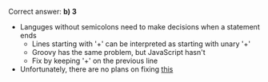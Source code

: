 Correct answer: **b) 3**

* Languges without semicolons need to make decisions when a statement ends
  * Lines starting with '+' can be interpreted as starting with unary '+'
  * Groovy has the same problem, but JavaScript hasn't
  * Fix by keeping '+' on the previous line
* Unfortunately, there are no plans on fixing [this](https://youtrack.jetbrains.com/issue/KT-3393)   

